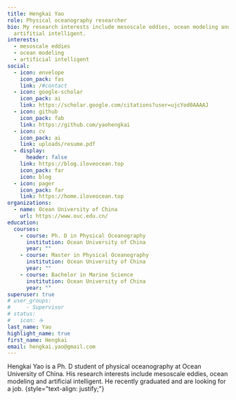 ```yaml
---
title: Hengkai Yao
role: Physical oceanography researcher
bio: My research interests include mesoscale eddies, ocean modeling and
  artifitial intelligent.
interests:
  - mesoscale eddies
  - ocean modeling
  - artificial intelligent
social:
  - icon: envelope
    icon_pack: fas
    link: /#contact
  - icon: google-scholar
    icon_pack: ai
    link: https://scholar.google.com/citations?user=ujcYod0AAAAJ
  - icon: github
    icon_pack: fab
    link: https://github.com/yaohengkai
  - icon: cv
    icon_pack: ai
    link: uploads/resume.pdf
  - display:
      header: false
    link: https://blog.iloveocean.top
    icon_pack: far
    icon: blog
  - icon: pager
    icon_pack: far
    link: https://home.iloveocean.top
organizations:
  - name: Ocean University of China
    url: https://www.ouc.edu.cn/
education:
  courses:
    - course: Ph. D in Physical Oceanography
      institution: Ocean University of China
      year: ""
    - course: Master in Physical Oceanography
      institution: Ocean University of China
      year: ""
    - course: Bachelor in Marine Science
      institution: Ocean University of China
      year: ""
superuser: true
# user_groups:
#     - Supervisor
# status:
#   icon: ☕️
last_name: Yao
highlight_name: true
first_name: Hengkai
email: hengkai.yao@gmail.com
---
```

Hengkai Yao is a Ph. D student of physical oceanography at Ocean University of China. His research interests include mesoscale eddies, ocean modeling and artificial intelligent. He recently graduated and are looking for a job.
{style="text-align: justify;"}